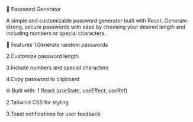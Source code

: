 🔐 Password Generator

A simple and customizable password generator built with React. Generate strong, secure passwords with ease by choosing your desired length and including numbers or special characters.


🚀 Features
1.Generate random passwords

2.Customize password length

3.Include numbers and special characters

4.Copy password to clipboard


🌐 Built with:
1.React (useState, useEffect, useRef)

2.Tailwind CSS for styling

3.Toast notifications for user feedback
